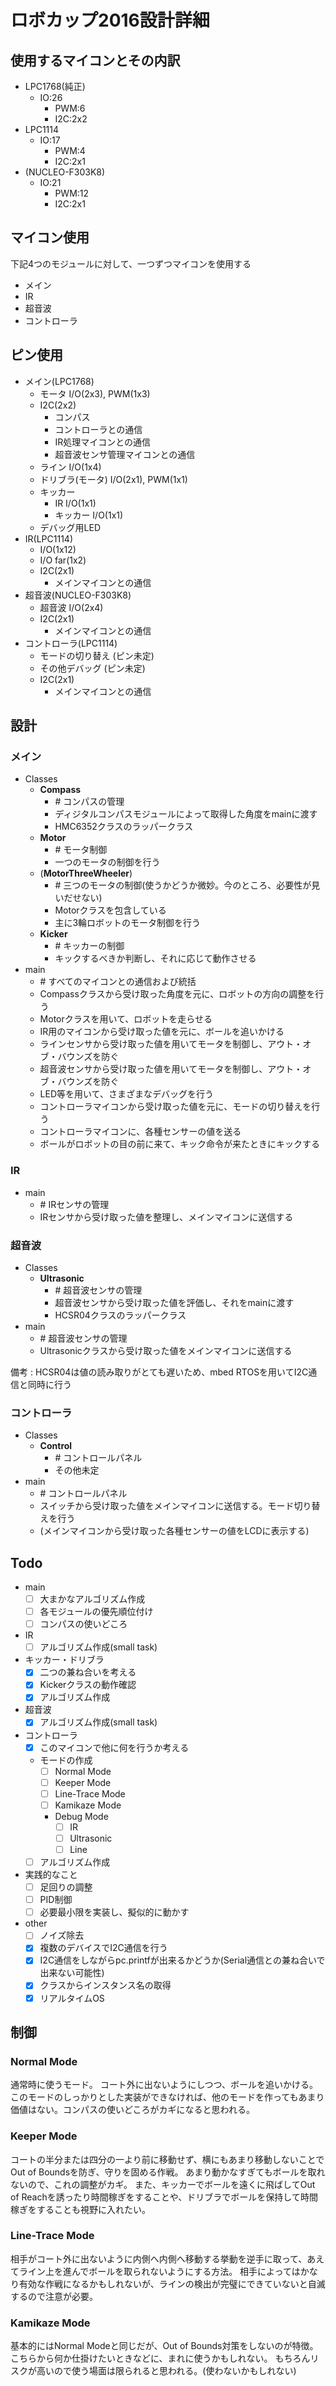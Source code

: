 # ロボカップ2016設計詳細

## 使用するマイコンとその内訳
- LPC1768(純正)
    - IO:26
        - PWM:6
        - I2C:2x2
- LPC1114
    - IO:17
        - PWM:4
        - I2C:2x1
- (NUCLEO-F303K8)
    - IO:21
        - PWM:12
        - I2C:2x1

## マイコン使用
下記4つのモジュールに対して、一つずつマイコンを使用する
- メイン
- IR
- 超音波
- コントローラ

## ピン使用
- メイン(LPC1768)
    - モータ I/O(2x3), PWM(1x3)
    - I2C(2x2)
        - コンパス
        - コントローラとの通信
        - IR処理マイコンとの通信
        - 超音波センサ管理マイコンとの通信
    - ライン I/O(1x4)
    - ドリブラ(モータ) I/O(2x1), PWM(1x1)
    - キッカー
        - IR I/O(1x1)
        - キッカー I/O(1x1)
    - デバッグ用LED
- IR(LPC1114)
    - I/O(1x12)
    - I/O far(1x2)
    - I2C(2x1)
        - メインマイコンとの通信
- 超音波(NUCLEO-F303K8)
    - 超音波 I/O(2x4)
    - I2C(2x1)
        - メインマイコンとの通信
- コントローラ(LPC1114)
    - モードの切り替え (ピン未定)
    - その他デバッグ (ピン未定)
    - I2C(2x1)
        - メインマイコンとの通信

## 設計
### メイン
- Classes
    - __Compass__
        - \# コンパスの管理
        - ディジタルコンパスモジュールによって取得した角度をmainに渡す
        - HMC6352クラスのラッパークラス
    - __Motor__
        - \# モータ制御
        - 一つのモータの制御を行う
    - (__MotorThreeWheeler__)
        - \# 三つのモータの制御(使うかどうか微妙。今のところ、必要性が見いだせない)
        - Motorクラスを包含している
        - 主に3輪ロボットのモータ制御を行う
    - __Kicker__
        - \# キッカーの制御
        - キックするべきか判断し、それに応じて動作させる
- main
    - \# すべてのマイコンとの通信および統括
    - Compassクラスから受け取った角度を元に、ロボットの方向の調整を行う
    - Motorクラスを用いて、ロボットを走らせる
    - IR用のマイコンから受け取った値を元に、ボールを追いかける
    - ラインセンサから受け取った値を用いてモータを制御し、アウト・オブ・バウンズを防ぐ
    - 超音波センサから受け取った値を用いてモータを制御し、アウト・オブ・バウンズを防ぐ
    - LED等を用いて、さまざまなデバッグを行う
    - コントローラマイコンから受け取った値を元に、モードの切り替えを行う
    - コントローラマイコンに、各種センサーの値を送る
    - ボールがロボットの目の前に来て、キック命令が来たときにキックする

### IR
- main
    - \# IRセンサの管理
    - IRセンサから受け取った値を整理し、メインマイコンに送信する

### 超音波
- Classes
    - __Ultrasonic__
        - \# 超音波センサの管理
        - 超音波センサから受け取った値を評価し、それをmainに渡す
        - HCSR04クラスのラッパークラス
- main
    - \# 超音波センサの管理
    - Ultrasonicクラスから受け取った値をメインマイコンに送信する

備考 : HCSR04は値の読み取りがとても遅いため、mbed RTOSを用いてI2C通信と同時に行う

### コントローラ
- Classes
    - __Control__
        - \# コントロールパネル
        - その他未定
- main
    - \# コントロールパネル
    - スイッチから受け取った値をメインマイコンに送信する。モード切り替えを行う
    - (メインマイコンから受け取った各種センサーの値をLCDに表示する)

## Todo
- main
    - [ ] 大まかなアルゴリズム作成
    - [ ] 各モジュールの優先順位付け
    - [ ] コンパスの使いどころ
- IR
    - [ ] アルゴリズム作成(small task)
- キッカー・ドリブラ
    - [x] 二つの兼ね合いを考える
    - [x] Kickerクラスの動作確認
    - [x] アルゴリズム作成
- 超音波
    - [x] アルゴリズム作成(small task)
- コントローラ
    - [x] このマイコンで他に何を行うか考える
    - モードの作成
        - [ ] Normal Mode
        - [ ] Keeper Mode
        - [ ] Line-Trace Mode
        - [ ] Kamikaze Mode
        - Debug Mode
            - [ ] IR
            - [ ] Ultrasonic
            - [ ] Line
    - [ ] アルゴリズム作成
- 実践的なこと
    - [ ] 足回りの調整
    - [ ] PID制御
    - [ ] 必要最小限を実装し、擬似的に動かす
- other
    - [ ] ノイズ除去
    - [x] 複数のデバイスでI2C通信を行う
    - [x] I2C通信をしながらpc.printfが出来るかどうか(Serial通信との兼ね合いで出来ない可能性)
    - [x] クラスからインスタンス名の取得
    - [x] リアルタイムOS

## 制御
### Normal Mode
通常時に使うモード。
コート外に出ないようにしつつ、ボールを追いかける。
このモードのしっかりとした実装ができなければ、他のモードを作ってもあまり価値はない。コンパスの使いどころがカギになると思われる。

### Keeper Mode
コートの半分または四分の一より前に移動せず、横にもあまり移動しないことでOut of Boundsを防ぎ、守りを固める作戦。
あまり動かなすぎてもボールを取れないので、これの調整がカギ。
また、キッカーでボールを遠くに飛ばしてOut of Reachを誘ったり時間稼ぎをすることや、ドリブラでボールを保持して時間稼ぎをすることも視野に入れたい。

### Line-Trace Mode
相手がコート外に出ないように内側へ内側へ移動する挙動を逆手に取って、あえてライン上を進んでボールを取られないようにする方法。
相手によってはかなり有効な作戦になるかもしれないが、ラインの検出が完璧にできていないと自滅するので注意が必要。

### Kamikaze Mode
基本的にはNormal Modeと同じだが、Out of Bounds対策をしないのが特徴。
こちらから何か仕掛けたいときなどに、まれに使うかもしれない。
もちろんリスクが高いので使う場面は限られると思われる。(使わないかもしれない)
